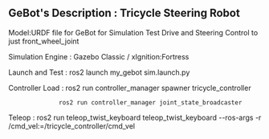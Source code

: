 ## GeBot's Description : Tricycle Steering Robot 

Model:URDF file for GeBot for Simulation Test
Drive and Steering Control to just front_wheel_joint

Simulation Engine : Gazebo Classic / xIgnition:Fortress

Launch and Test : ros2 launch my_gebot sim.launch.py

Controller Load : ros2 run controller_manager spawner tricycle_controller
                  
                  ros2 run controller_manager joint_state_broadcaster
                  
Teleop          : ros2 run teleop_twist_keyboard teleop_twist_keyboard --ros-args -r /cmd_vel:=/tricycle_controller/cmd_vel